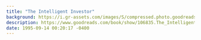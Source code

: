 ```yaml
---
title: "The Intelligent Investor"
background: https://i.gr-assets.com/images/S/compressed.photo.goodreads.com/books/1409602421l/106835._SY75_.jpg
description: https://www.goodreads.com/book/show/106835.The_Intelligent_Investor
date: 1995-09-14 00:20:17 -0400
---
```

